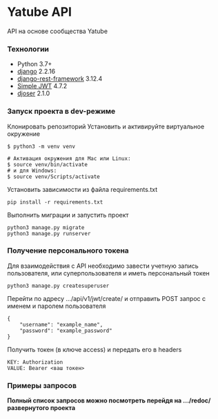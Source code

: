 # Yatube API
API на основе сообщества Yatube

### Технологии
- Python 3.7+
- [django](https://github.com/django/django) 2.2.16
- [django-rest-framework](https://github.com/encode/django-rest-framework) 3.12.4
- [Simple JWT](https://github.com/jazzband/djangorestframework-simplejwt) 4.7.2
- [djoser](https://github.com/sunscrapers/djoser) 2.1.0

### Запуск проекта в dev-режиме
Клонировать репозиторий
Установить и активируйте виртуальное окружение
```
$ python3 -m venv venv

# Активация окружения для Mac или Linux:
$ source venv/bin/activate 
# и для Windows:
$ source venv/Scripts/activate 
``` 
Установить зависимости из файла requirements.txt
```
pip install -r requirements.txt
``` 
Выполнить миграции и запустить проект
```
python3 manage.py migrate
python3 manage.py runserver
``` 
### Получение персонального токена
Для взаимодействия с API необходимо завести учетную запись пользователя, 
или суперпользователя и иметь персональный токен
```
python3 manage.py createsuperuser
``` 
Перейти по адресу .../api/v1/jwt/create/ и отправить POST запрос с 
именем и паролем пользователя
```
{
    "username": "example_name",
    "password": "example_password"
}
``` 
Получить токен (в ключе access) и передать его в headers
```
KEY: Authorization
VALUE: Bearer <ваш токен>
``` 
### Примеры запросов
**Полный список запросов можно посмотреть перейдя на .../redoc/ 
развернутого проекта**
